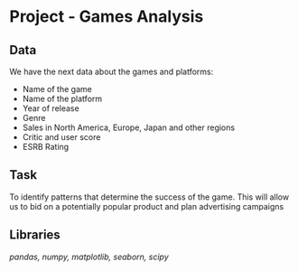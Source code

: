# Project - Games Analysis


## Data

We have the next data about the games and platforms:
- Name of the game
- Name of the platform
- Year of release
- Genre
- Sales in North America, Europe, Japan and other regions
- Critic and user score
- ESRB Rating

## Task

To identify patterns that determine the success of the game. This will allow us to bid on a potentially popular product and plan advertising campaigns 

## Libraries
*pandas, numpy, matplotlib, seaborn, scipy*
